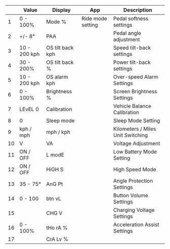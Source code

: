 |  | Value | Display | App | Description |
| --- | --- | --- | --- | --- |
|  1 | 0 - 100% | Mode % | Ride mode setting | Pedal softness settings |
|  2 | +/- 8° | PAA |  | Pedal angle adjustment |
|  3 | 10 - 200 kph | OS tilt back kph |  | Speed tilt-back settings |
|  4 | 30 - 200% | OS tilt back % |  | Power tilt-back settings |
|  5 | 10 - 200 kph | OS alarm kph |  | Over-speed Alarm Settings |
|  6 | 0 - 100% | Brightness % |  | Screen Brightness Settings |
|  7 | LEvEL 0 | Calibration |  | Vehicle Balance Calibration |
|  8 | 0 | Sleep mode |  | Sleep Mode Setting |
|  9 | kph / mph | mph / kph |  | Kilometers / Miles Unit Switching |
| 10 | V | VA |  | Voltage Adjustment |
| 11 | ON / OFF | L modE |  | Low Battery Mode Setting |
| 12 | ON / OFF | HiGH S |  | High Speed Mode |
| 13 | 35 - 75° | AnG Pt |  | Angle Protection Settings |
| 14 | 0 - 100 | btn vL |  | Button Volume Settings |
| 15 |  | CHG V |  | Charging Voltage Settings |
| 16 | 0 - 100% | tHo rA % |  | Acceleration Assist Settings |
| 17 |  | CrA Lv % |  |  |
